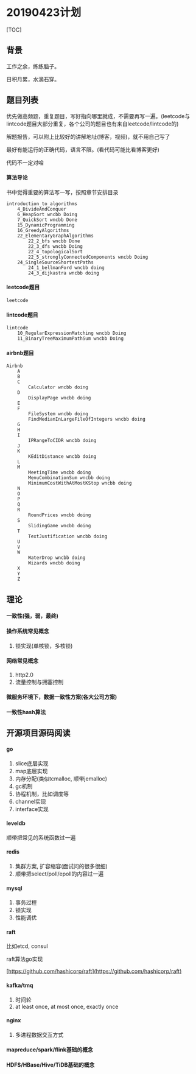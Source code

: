 # 20190423计划

[TOC]

## 背景
工作之余，练练脑子。

日积月累，水滴石穿。

## 题目列表

优先做高频题，重复题目，写好指向哪里就成，不需要再写一遍。(leetcode与lintcode题目大部分重复，各个公司的题目也有来自leetcode/lintcode的)

解题报告，可以附上比较好的讲解地址(博客，视频)，就不用自己写了

最好有能运行的正确代码，语言不限。(看代码可能比看博客更好)

代码不一定对哈

#### 算法导论
书中觉得重要的算法写一写，按照章节安排目录
``` 
introduction_to_algorithms
    4_DivideAndConquer
    6_HeapSort wncbb Doing
    7_QuickSort wncbb Done
    15_DynamicProgramming
    16_GreedyAlgorithms
    22_ElementaryGraphAlgorithms
        22_2_bfs wncbb Done
        22_3_dfs wncbb Doing
        22_4_topologicalSort
        22_5_stronglyConnectedComponents wncbb Doing
    24_SingleSourceShortestPaths
        24_1_bellmanFord wncbb doing
        24_3_dijkastra wncbb doing
```


#### leetcode题目
```
leetcode
```

#### lintcode题目
```
lintcode
    10_RegularExpressionMatching wncbb Doing 
    11_BinaryTreeMaximumPathSum wncbb Doing  
```

#### airbnb题目
```
Airbnb
    A
    B
    C
        Calculator wncbb doing
    D
        DisplayPage wncbb doing
    E
    F
        FileSystem wncbb doing
        FindMedianInLargeFileOfIntegers wncbb doing
    G
    H
    I
        IPRangeToCIDR wncbb doing
    J
    K
        KEditDistance wncbb doing
    L
    M
        MeetingTime wncbb doing
        MenuCombinationSum wncbb doing
        MinimumCostWithAtMostKStop wncbb doing
    N
    O
    P
    Q
    R
        RoundPrices wncbb doing
    S
        SlidingGame wncbb doing
    T
        TextJustification wncbb doing
    U
    V
    W
        WaterDrop wncbb doing
        Wizards wncbb doing
    X
    Y
    Z
```

## 理论

#### 一致性(强，弱，最终)

#### 操作系统常见概念
1. 锁实现(单核锁，多核锁)

#### 网络常见概念
1. http2.0
2. 流量控制与拥塞控制

#### 微服务环境下，数据一致性方案(各大公司方案)

#### 一致性hash算法

## 开源项目源码阅读

#### go

1. slice底层实现
2. map底层实现
3. 内存分配(类似tcmalloc, 顺带jemalloc)
4. gc机制
5. 协程机制，比如调度等
6. channel实现
7. interface实现
   
#### leveldb

顺带把常见的系统函数过一遍

#### redis

1. 集群方案, 扩容缩容(面试问的很多很细)
2. 顺带把select/poll/epoll的内容过一遍

#### mysql
1. 事务过程
2. 锁实现
3. 性能调优

#### raft
比如etcd, consul

raft算法go实现

[https://github.com/hashicorp/raft](https://github.com/hashicorp/raft)

#### kafka/tmq
1. 时间轮
2. at least once, at most once, exactly once

#### nginx
1. 多进程数据交互方式

#### mapreduce/spark/flink基础的概念

#### HDFS/HBase/Hive/TiDB基础的概念


